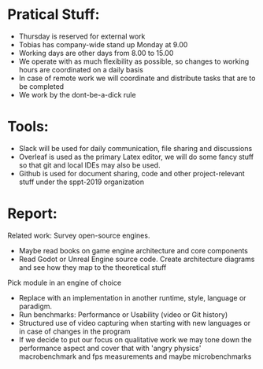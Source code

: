 # Pratical Stuff:

- Thursday is reserved for external work
- Tobias has company-wide stand up Monday at 9.00
- Working days are other days from 8.00 to 15.00
- We operate with as much flexibility as possible, so changes to working hours are coordinated on a daily basis
- In case of remote work we will coordinate and distribute tasks that are to be completed
- We work by the dont-be-a-dick rule

# Tools:

- Slack will be used for daily communication, file sharing and discussions
- Overleaf is used as the primary Latex editor, we will do some fancy stuff so that git and local IDEs may also be used.
- Github is used for document sharing, code and other project-relevant stuff under the sppt-2019 organization

# Report:
Related work: Survey open-source engines.

- Maybe read books on game engine architecture and core components
- Read Godot or Unreal Engine source code. Create architecture diagrams and see how they map to the theoretical stuff

Pick module in an engine of choice

- Replace with an implementation in another runtime, style, language or paradigm.
- Run benchmarks: Performance or Usability (video or Git history)
- Structured use of video capturing when starting with new languages or in case of changes in the program
- If we decide to put our focus on qualitative work we may tone down the performance aspect and cover that with 'angry physics' macrobenchmark and fps measurements and maybe microbenchmarks


